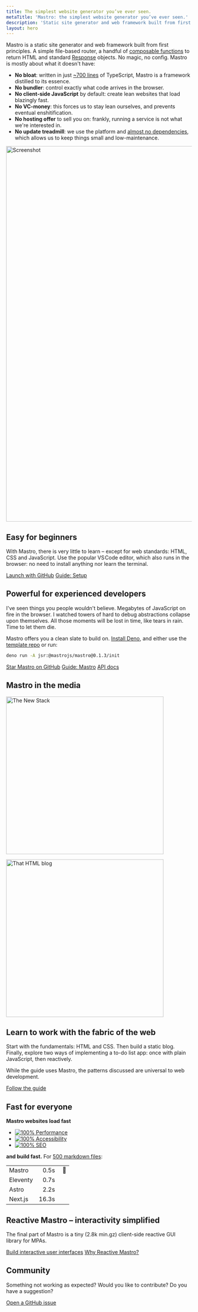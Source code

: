```yaml
---
title: The simplest website generator you’ve ever seen.
metaTitle: 'Mastro: the simplest website generator you’ve ever seen.'
description: 'Static site generator and web framework built from first principles.'
layout: hero
---
```


Mastro is a static site generator and web framework built from first principles.
A simple file-based router, a handful of [composable functions](https://jsr.io/@mastrojs/mastro/doc) to return HTML and standard [Response](https://developer.mozilla.org/en-US/docs/Web/API/Response) objects. No magic, no config.
Mastro is mostly about what it doesn't have:

- **No bloat**: written in just [~700 lines](https://github.com/mastrojs/mastro/tree/main/src#readme) of TypeScript, Mastro is a framework distilled to its essence.
- **No bundler**: control exactly what code arrives in the browser.
- **No client-side JavaScript** by default: create lean websites that load blazingly fast.
- **No VC-money**: this forces us to stay lean ourselves, and prevents eventual enshitification.
- **No hosting offer** to sell you on: frankly, running a service is not what we're interested in.
- **No update treadmill**: we use the platform and [almost no dependencies](https://jsr.io/@mastrojs/mastro/dependencies), which allows us to keep things small and low-maintenance.

<p><img sizes="100vw" srcset="/assets/vscode-example.webp 900w, ../../assets/vscode-example@2x.webp 1800w" src="/assets/vscode-example.webp" width="1800" height="1017" alt="Screenshot"></p>


## Easy for beginners

With Mastro, there is very little to learn – except for web standards: HTML, CSS and JavaScript. Use the popular VS Code editor, which also runs in the browser: no need to install anything nor learn the terminal.

<a class="button" href="https://github.dev/mastrojs/template-basic">Launch with GitHub</a>
<a class="button -secondary" href="/guide/setup/">Guide: Setup</a>


## Powerful for experienced developers

I've seen things you people wouldn't believe. Megabytes of JavaScript on fire in the browser. I watched towers of hard to debug abstractions collapse upon themselves. All those moments will be lost in time, like tears in rain. Time to let them die.

Mastro offers you a clean slate to build on. [Install Deno](https://docs.deno.com/runtime/getting_started/installation/), and either use the [template repo](https://github.com/mastrojs/template-basic-deno) or run:

```sh title=Terminal
deno run -A jsr:@mastrojs/mastro@0.1.3/init
```

<a class="button" href="https://github.com/mastrojs/mastro/">Star Mastro on GitHub</a>
<a class="button -secondary" href="/guide/server-side-components-and-routing/">Guide: Mastro</a>
<a class="button -minimal" href="https://jsr.io/@mastrojs/mastro/doc">API docs</a>


## Mastro in the media

<div class="col2 -vertical-center">

  <a href="https://thenewstack.io/minimalist-mastro-framework-offers-modern-take-on-mpas/"><img alt="The New Stack" loading="lazy" src="/assets/home/thenewstack.svg" width="427"></a>

  <a href="https://thathtml.blog/2024/12/new-custom-element-superclass-on-the-block/"><img alt="That HTML blog" loading="lazy" src="/assets/home/thathtmlblog.svg" width="427"></a>

</div>


## Learn to work with the fabric of the web

Start with the fundamentals: HTML and CSS. Then build a static blog. Finally, explore two ways of implementing a to-do list app: once with plain JavaScript, then reactively.

While the guide uses Mastro, the patterns discussed are universal to web development.

<a class="button" href="/guide/">Follow the guide</a>


## Fast for everyone

<div class="col2">

<div class="pagespeed">

**Mastro websites load fast**

<a href="https://pagespeed.web.dev/analysis/https-mastrojs-github-io/krzuxxl52f?form_factor=mobile">

- ![100%](/assets/home/circle.svg) Performance
- ![100%](/assets/home/circle.svg) Accessibility
- ![100%](/assets/home/circle.svg) SEO

</a>
</div>
<div>

**and build fast.** For [500 markdown files](https://github.com/mb21/bench-framework-markdown/commit/87e5713b01d298394f866ec3cb86da46db910ada):

|          |       |         |
|:---------|------:|:--------|
| Mastro   |  0.5s | &nbsp;🏁 |
| Eleventy |  0.7s |         |
| Astro    |  2.2s |         |
| Next.js  | 16.3s |         |

</div>

</div>


## Reactive Mastro – interactivity simplified

The final part of Mastro is a tiny (2.8k min.gz) client-side reactive GUI library for MPAs.

<a class="button" href="/reactive/">Build interactive user interfaces</a>
<a class="button -secondary" href="/reactive/why-reactive-mastro/">Why Reactive Mastro?</a>


## Community

Something not working as expected? Would you like to contribute? Do you have a suggestion?

<a class="button" href="https://github.com/mastrojs/mastro/issues/">Open a GitHub issue</a>
